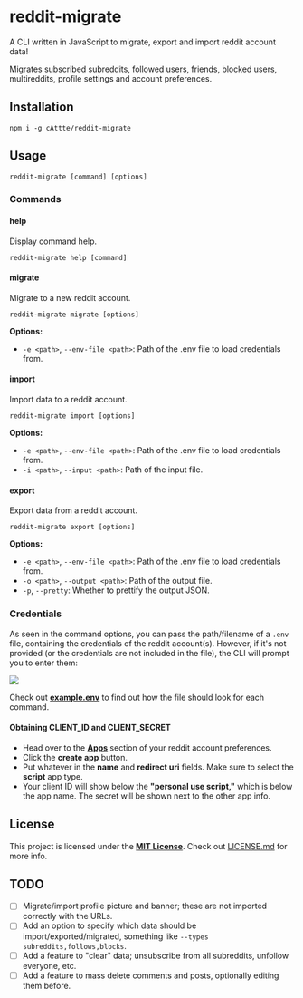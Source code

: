 # reddit-migrate
A CLI written in JavaScript to migrate, export and import reddit account data!

Migrates subscribed subreddits, followed users, friends, blocked users, multireddits, profile settings and account preferences.

## Installation
```
npm i -g cAttte/reddit-migrate
```

## Usage
```
reddit-migrate [command] [options]
```

### Commands

#### help
Display command help.
```
reddit-migrate help [command]
```

#### migrate
Migrate to a new reddit account.
```
reddit-migrate migrate [options]
```

**Options:**
- `-e <path>`, `--env-file <path>`: Path of the .env file to load credentials from.

#### import
Import data to a reddit account.
```
reddit-migrate import [options]
```

**Options:**
- `-e <path>`, `--env-file <path>`: Path of the .env file to load credentials from.
- `-i <path>`, `--input <path>`: Path of the input file.

#### export
Export data from a reddit account.
```
reddit-migrate export [options]
```

**Options:**
- `-e <path>`, `--env-file <path>`: Path of the .env file to load credentials from.
- `-o <path>`, `--output <path>`: Path of the output file.
- `-p`, `--pretty`: Whether to prettify the output JSON.

### Credentials
As seen in the command options, you can pass the path/filename of a `.env` file, containing the credentials of the reddit account(s). However, if it's not provided (or the credentials are not included in the file), the CLI will prompt you to enter them:

![](https://i.imgur.com/VthnmSR.png)

Check out [**example.env**](https://github.com/cAttte/reddit-migrate/blob/master/example.env) to find out how the file should look for each command.

#### Obtaining CLIENT_ID and CLIENT_SECRET
- Head over to the [**Apps**](https://www.reddit.com/prefs/apps) section of your reddit account preferences.
- Click the **create app** button.
- Put whatever in the **name** and **redirect uri** fields. Make sure to select the **script** app type.
- Your client ID will show below the **"personal use script,"** which is below the app name. The secret will be shown next to the other app info.

## License

This project is licensed under the [**MIT License**](https://en.wikipedia.org/wiki/MIT_License). Check out [LICENSE.md](https://github.com/cAttte/reddit-migrate/blob/master/LICENSE.md) for more info.

## TODO

- [ ] Migrate/import profile picture and banner; these are not imported correctly with the URLs.
- [ ] Add an option to specify which data should be import/exported/migrated, something like `--types subreddits,follows,blocks`.
- [ ] Add a feature to "clear" data; unsubscribe from all subreddits, unfollow everyone, etc.
- [ ] Add a feature to mass delete comments and posts, optionally editing them before.